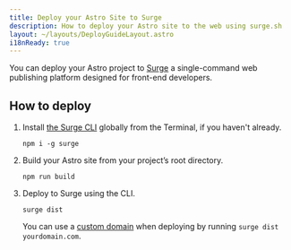```yaml
---
title: Deploy your Astro Site to Surge
description: How to deploy your Astro site to the web using surge.sh
layout: ~/layouts/DeployGuideLayout.astro
i18nReady: true
---
```


You can deploy your Astro project to [Surge](https://surge.sh/) a single-command web publishing platform designed for front-end developers.

## How to deploy

1. Install [the Surge CLI](https://www.npmjs.com/package/surge) globally from the Terminal, if you haven't already.

    ```shell
    npm i -g surge
    ```

2. Build your Astro site from your project’s root directory.

    ```shell
    npm run build
    ```

3. Deploy to Surge using the CLI.

    ```shell
    surge dist
    ```

    You can use a [custom domain](http://surge.sh/help/adding-a-custom-domain) when deploying by running `surge dist yourdomain.com`.
